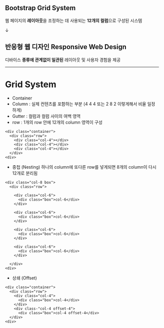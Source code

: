 ## Bootstrap Grid System
웹 페이지의 **레이아웃**을 조정하는 데 사용되는 **12개의 컬럼**으로 구성된 시스템

↓
## 반응형 웹 디자인 Responsive Web Design
디바이스 **종류에 관계없이 일관된** 레이아웃 및 사용자 경험을 제공

---

# Grid System
- Container
- Column : 실제 컨텐츠를 포함하는 부분
  (4 4 4 또는 2 8 2 이렇게해서 비율 일정하게)
- Gutter : 컬럼과 컬럼 사이의 여백 영역
- row : 1개의 row 안에 12개의 column 영역이 구성
```
<div class="container">
  <div class="row">
    <div class="col-4"></div>
    <div class="col-4"></div>
    <div class="col-4"></div>
  </div>
<div>
```

- 중첩 (Nesting)
하나의 column에 또다른 row를 넣게되면 8개의 column이 다시 12개로 분리됨
```
<div class="col-8 box">
  <div class="row">

    <div class="col-6">
      <div class="box">col-6</div>
    </div>

    <div class="col-6">
      <div class="box">col-6</div>
    </div>

    <div class="col-6">
      <div class="box">col-6</div>
    </div>

    <div class="col-6">
      <div class="box">col-6</div>
    </div>

  </div>
<div>
```

- 상쇄 (Offset)
```
<div class="container">
  <div class="row">
    <div class="col-4">
      <div class="box">col-4</div>
    </div>
    <div class-"col-4 offset-4">
      <div class="box">col-4 offset-4</div>
  </div>
<div>
```
